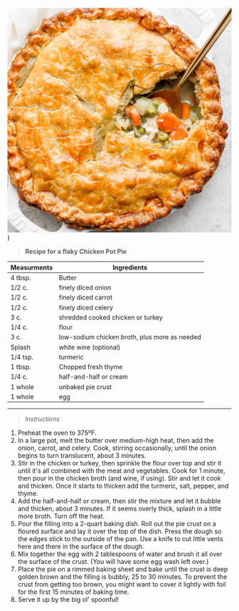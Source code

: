 ![Chicken Pot Pie](https://github.com/srb9759/WebDevF23/blob/802c4c333b7a771f6068cd1ec0a1a7169e915d5c/Week_1/pot_pie.jpeg))


> **Recipe for a flaky Chicken Pot Pie**


| Measurments | Ingredients |
| ----------- | ----------- |
| 4 tbsp. | Butter |
| 1/2 c. | finely diced onion |
| 1/2 c. | finely diced carrot |
|1/2 c. | finely diced celery |
|3 c. | shredded cooked chicken or turkey |
|1/4 c. | flour |
|3 c. | low-sodium chicken broth, plus more as needed |
|Splash |white wine (optional)|
|1/4 tsp. | turmeric |
| 1 tbsp. | Chopped fresh thyme |
| 1/4 c. | half-and-half or cream |
|1 whole | unbaked pie crust |
|1 whole | egg|

 <hr />

> *Instructions*


<ol>
    <li> Preheat the oven to 375ºF. </li>
    <li>In a large pot, melt the butter over medium-high heat, then add the onion, carrot, and celery. Cook, stirring occasionally, until the onion begins to turn translucent, about 3 minutes.</li>
    <li>Stir in the chicken or turkey, then sprinkle the flour over top and stir it until it's all combined with the meat and vegetables. Cook for 1 minute, then pour in the chicken broth (and wine, if using). Stir and let it cook and thicken. Once it starts to thicken add the turmeric, salt, pepper, and thyme.</li>
    <li>Add the half-and-half or cream, then stir the mixture and let it bubble and thicken, about 3 minutes. If it seems overly thick, splash in a little more broth. Turn off the heat.</li>
    <li>Pour the filling into a 2-quart baking dish. Roll out the pie crust on a floured surface and lay it over the top of the dish. Press the dough so the edges stick to the outside of the pan. Use a knife to cut little vents here and there in the surface of the dough.</li>
    <li>Mix together the egg with 2 tablespoons of water and brush it all over the surface of the crust. (You will have some egg wash left over.)</li>
    <li>Place the pie on a rimmed baking sheet and bake until the crust is deep golden brown and the filling is bubbly, 25 to 30 minutes. To prevent the crust from getting too brown, you might want to cover it lightly with foil for the first 15 minutes of baking time.</li>
    <li>Serve it up by the big ol' spoonful!</li>


</ol>









